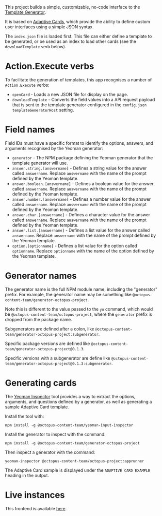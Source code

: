 This project builds a simple, customizable, no-code interface to the [Template Generator](/js/octopus-template-generator).

It is based on [Adaptive Cards](https://adaptivecards.io/), which provide the ability to define custom user interfaces
using a simple JSON syntax.

The `index.json` file is loaded first. This file can either define a template to be generated, or be used as an
index to load other cards (see the `downloadTemplate` verb below).

# Action.Execute verbs

To facilitate the generation of templates, this app recognises a number of `Action.Execute` verbs:

* `openCard` - Loads a new JSON file for display on the page.
* `downloadTemplate` - Converts the field values into a API request payload that is sent to the template generator configured in the `config.json` `templateGeneratorHost` setting.

# Field names

Field IDs must have a specific format to identify the options, answers, and arguments recognised by the 
Yeoman generator:

* `generator` - The NPM package defining the Yeoman generator that the template generator will use.
* `answer.string.[answername]` - Defines a string value for the answer called `answername`. Replace `answername` with
  the name of the prompt defined by the Yeoman template.
* `answer.boolean.[answername]` - Defines a boolean value for the answer called `answername`. Replace `answername` with
  the name of the prompt defined by the Yeoman template.
* `answer.number.[answername]` - Defines a number value for the answer called `answername`. Replace `answername` with
  the name of the prompt defined by the Yeoman template.
* `answer.char.[answername]` - Defines a character value for the answer called `answername`. Replace `answername` with
  the name of the prompt defined by the Yeoman template.
* `answer.list.[answername]` - Defines a list value for the answer called `answername`. Replace `answername` with
  the name of the prompt defined by the Yeoman template.
* `option.[optionname]` - Defines a list value for the option called `optionname`. Replace `optionname` with
  the name of the option defined by the Yeoman template.

# Generator names

The generator name is the full NPM module name, including the "generator" prefix. For example, the generator name
may be something like `@octopus-content-team/generator-octopus-project`. 

Note this is different to the value passed to the `yo` command, which would be `@octopus-content-team/octopus-project`,
where the `generator` prefix is dropped from the package name.

Subgenerators are defined after a colon, like `@octopus-content-team/generator-octopus-project:subgenerator`. 

Specific package versions are defined like `@octopus-content-team/generator-octopus-project@0.1.3`. 

Specific versions with a subgenerator are define like `@octopus-content-team/generator-octopus-project@0.1.3:subgenerator`.

# Generating cards

The [Yeoman Inspector](/js/yeoman-input-inspector) tool provides a way to extract the options, arguments, and questions
defined by a generator, as well as generating a sample Adaptive Card template.

Install the tool with:

```
npm install -g @octopus-content-team/yeoman-input-inspector
```

Install the generator to inspect with the command:

```
npm install -g @octopus-content-team/generator-octopus-project
```

Then inspect a generator with the command:

```
yeoman-inspector @octopus-content-team/octopus-project:apprunner
```

The Adaptive Card sample is displayed under the `ADAPTIVE CARD EXAMPLE` heading in the output.

# Live instances

This frontend is available [here](https://oc.to/content-team-platform-engineering).